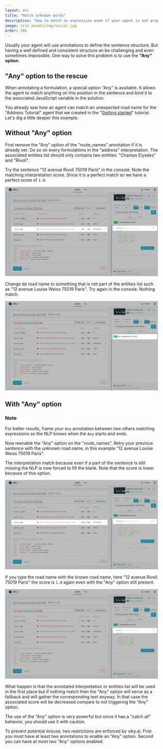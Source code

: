 ```yaml
---
layout: doc
title: "Match unknown words"
description: "How to match an expression even if your agent is not prepared for it."
image: site_assets/img/social.jpg
order: 306
---
```


Usually your agent will use annotations to define the sentence structure. But having a well defined and consistent structure an be challenging and even sometimes impossible. One way to solve this problem is to use the **"Any" option**.

## "Any" option to the rescue

When annotating a formulation, a special option "Any" is available. It allows the agent to match anything on this position in the sentence and bind it to the associated JavaScript variable in the solution.

You already saw how an agent can match an unexpected road name for the "Address Tutorial" agent that we created in the "[Getting started](/doc/tutorials/getting-started-part-3/#route-name)" tutorial. Let's dig a little deeper this example.


## Without "Any" option

First remove the "Any" option of the "route_names" annotation if it is already set. Do so on every formulations in the "address" interpretation. The associated entities list should only contains two entities: "Champs Elysées" and  "Rivoli".

Try the sentence "12 avenue Rivoli 75019 Paris" in the console. Note the matching interpretation score. Since it is a perfect match so we have a perfect score of `1.0`.

![Console perfect match](img/01_no_any_perfect_match.png "Perfect match on an expected sentence")

Change de road name to something that is not part of the entities list such as "12 avenue Louise Weiss 75019 Paris". Try again in the console. Nothing match.

![Console nothing match](img/02_no_any_no_match.png "Nothing match because of unexpected road name")


## With "Any" option

<aside class="note">
  <h3>Note</h3>
  <p>
    For better results, frame your <code>Any</code> annotation between two others matching expressions so the NLP knows when the <code>Any</code> starts and ends.
  </p>
</aside>

Now reenable the "Any" option on the "route_names". Retry your previous sentence with the unknown road name, in this example "12 avenue Louise Weiss 75019 Paris".

The interpretation match because even if a part of the sentence is still missing the NLP is now forced to fill the blank. Note that the score is lower because of this option.

![Console any match](img/03_any_partial_match.png "One match thanks to the 'any' option despite unexpected road name")

If you type the road name with the known road name, here "12 avenue Rivoli 75019 Paris" the score is `1.0` again even with the "Any" option still present.

![Console any perfect match](img/04_any_perfect_match.png "Perfect match on expected road name even with the 'any' option")

What happen is that the annotated interpretation or entities list will be used in the first place but if nothing match then the "Any" option will serve as a fallback and will gather the corresponding text anyway. In that case the associated score will be decreased compare to not triggering the "Any" option.

<aside class="warning">
  <p>
    The use of the "Any" option is very powerful but since it has a "catch all" behavior, you should use it with caution.
  </p>
  <p>
    To prevent potential misuse, two restrictions are enforced by viky.ai. First you must have at least two annotations to enable an "Any" option. Second you can have at most two "Any" options enabled.
  </p>
</aside>
